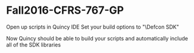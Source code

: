 # Fall2016-CFRS-767-GP

Open up scripts in Quincy IDE
Set your build options to "<Your Path>\Defcon SDK\"

Now Quincy should be able to build your scripts and automatically include all of the SDK libraries
